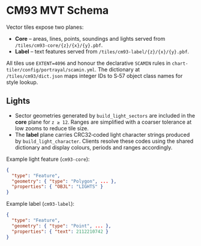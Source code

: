 # CM93 MVT Schema

Vector tiles expose two planes:

- **Core** – areas, lines, points, soundings and lights served from `/tiles/cm93-core/{z}/{x}/{y}.pbf`.
- **Label** – text features served from `/tiles/cm93-label/{z}/{x}/{y}.pbf`.

All tiles use `EXTENT=4096` and honour the declarative `SCAMIN` rules in `chart-tiler/config/portrayal/scamin.yml`.
The dictionary at `/tiles/cm93/dict.json` maps integer IDs to S‑57 object class names for style lookup.

## Lights

- Sector geometries generated by `build_light_sectors` are included in the
  **core** plane for `z ≥ 12`. Ranges are simplified with a coarser tolerance
  at low zooms to reduce tile size.
- The **label** plane carries CRC32‑coded light character strings produced by
  `build_light_character`. Clients resolve these codes using the shared
  dictionary and display colours, periods and ranges accordingly.

Example light feature (`cm93-core`):

```json
{
  "type": "Feature",
  "geometry": { "type": "Polygon", ... },
  "properties": { "OBJL": "LIGHTS" }
}
```

Example label (`cm93-label`):

```json
{
  "type": "Feature",
  "geometry": { "type": "Point", ... },
  "properties": { "text": 2112210742 }
}
```
